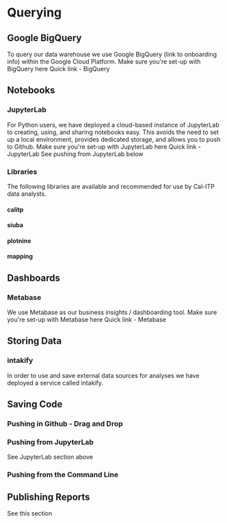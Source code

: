 # Querying

## Google BigQuery
To query our data warehouse we use Google BigQuery (link to onboarding info) within the Google Cloud Platform.
Make sure you're set-up with BigQuery here
Quick link - BigQuery
## Notebooks
### JupyterLab
For Python users, we have deployed a cloud-based instance of JupyterLab to creating, using, and sharing notebooks easy. This avoids the need to set up a local environment, provides dedicated storage, and allows you to push to Github.
Make sure you're set-up with JupyterLab here
Quick link - JupyterLab
See pushing from JupyterLab below
### Libraries
The following libraries are available and recommended for use by Cal-ITP data analysts.
#### calitp
#### siuba
#### plotnine
#### mapping
## Dashboards
### Metabase
We use Metabase as our business insights / dashboarding tool.
Make sure you're set-up with Metabase here
Quick link - Metabase
## Storing Data
### intakify
In order to use and save external data sources for analyses we have deployed a service called intakify.
## Saving Code
### Pushing in Github - Drag and Drop
### Pushing from JupyterLab
See JupyterLab section above
### Pushing from the Command Line
## Publishing Reports
See this section
